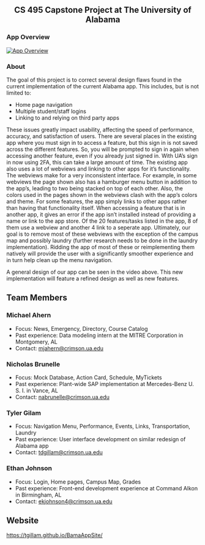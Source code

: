 <h2 style="text-align: center;">CS 495 Capstone Project at The University of Alabama</h2>

### App Overview

[![App Overview](https://i9.ytimg.com/vi/CJr7WGcF044/mq1.jpg?sqp=COyGiuYF&rs=AOn4CLAf-SilOrx3zuj70n_7mnb7YNVuCg)](https://www.youtube.com/watch?v=CJr7WGcF044&t=1s "Alabama Redesign App")

### About

The goal of this project is to correct several design flaws found in the current implementation of the current Alabama app. This includes, but is not limited to:

* Home page navigation
* Multiple student/staff logins
* Linking to and relying on third party apps

These issues greatly impact usability, affecting the speed of performance, accuracy, and satisfaction of users. There are several places in the existing app where you must sign in to access a feature, but this sign in is not saved across the different features. So, you will be prompted to sign in again when accessing another feature, even if you already just signed in. With UA’s sign in now using 2FA, this can take a large amount of time. The existing app also uses a lot of webviews and linking to other apps for it’s functionality. The webviews make for a very inconsistent interface. For example, in some webviews the page shown also has a hamburger menu button in addition to the app’s, leading to two being stacked on top of each other. Also, the colors used in the pages shown in the webviews clash with the app’s colors and theme. For some features, the app simply links to other apps rather than having that functionality itself. When accessing a feature that is in another app, it gives an error if the app isn’t installed instead of providing a name or link to the app store. Of the 20 features/tasks listed in the app, 8 of them use a webview and another 4 link to a seperate app. Ultimately, our goal is to remove most of these webviews with the exception of the campus map and possibly laundry (further research needs to be done in the laundry implementation). Ridding the app of most of these or reimplementing them natively will provide the user with a significantly smoother experience and in turn help clean up the menu navigation.

A general design of our app can be seen in the video above. This new implementation will feature a refined design as well as new features.


## Team Members

### Michael Ahern

* Focus: News, Emergency, Directory, Course Catalog
* Past experience: Data modeling intern at the MITRE Corporation in Montgomery, AL
* Contact: mjahern@crimson.ua.edu

### Nicholas Brunelle

* Focus: Mock Database, Action Card, Schedule, MyTickets
* Past experience: Plant-wide SAP implementation at Mercedes-Benz U. S. I. in Vance, AL
* Contact: nabrunelle@crimson.ua.edu

### Tyler Gilam

* Focus: Navigation Menu, Performance, Events, Links, Transportation, Laundry
* Past experience: User interface development on similar redesign of Alabama app
* Contact: tdgillam@crimson.ua.edu

### Ethan Johnson

* Focus: Login, Home pages, Campus Map, Grades
* Past experience: Front-end development experience at Command Alkon in Birmingham, AL
* Contact: ekjohnson4@crimson.ua.edu

## Website
https://tgillam.github.io/BamaAppSite/
